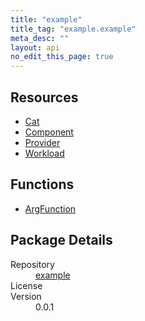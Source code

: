 ```yaml
---
title: "example"
title_tag: "example.example"
meta_desc: ""
layout: api
no_edit_this_page: true
---
```


<!-- WARNING: this file was generated by test. -->
<!-- Do not edit by hand unless you're certain you know what you are doing! -->



<h2 id="resources">Resources</h2>
<ul class="api">
    <li><a href="cat/" title="Cat"><span class="api-symbol api-symbol--resource"></span>Cat</a></li>
    <li><a href="component/" title="Component"><span class="api-symbol api-symbol--resource"></span>Component</a></li>
    <li><a href="provider/" title="Provider"><span class="api-symbol api-symbol--resource"></span>Provider</a></li>
    <li><a href="workload/" title="Workload"><span class="api-symbol api-symbol--resource"></span>Workload</a></li>
</ul>

<h2 id="functions">Functions</h2>
<ul class="api">
    <li><a href="argfunction/" title="ArgFunction"><span class="api-symbol api-symbol--function"></span>ArgFunction</a></li>
</ul>

<h2 id="package-details">Package Details</h2>
<dl class="package-details">
	<dt>Repository</dt>
	<dd><a href="">example </a></dd>
	<dt>License</dt>
	<dd></dd>
	<dt>Version</dt>
	<dd>0.0.1</dd>
</dl>

